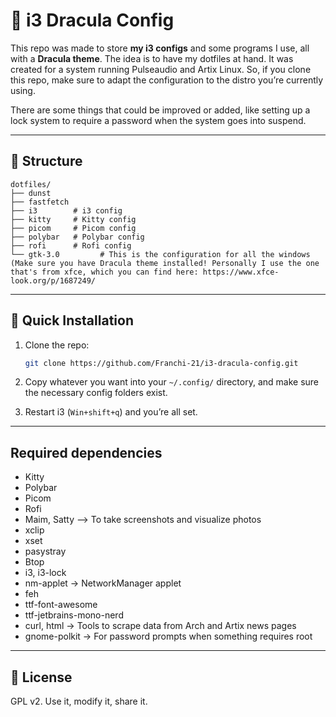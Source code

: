 # 🐧 i3 Dracula Config

This repo was made to store **my i3 configs** and some programs I use, all with a **Dracula theme**. The idea is to have my dotfiles at hand. It was created for a system running Pulseaudio and Artix Linux. So, if you clone this repo, make sure to adapt the configuration to the distro you’re currently using.

There are some things that could be improved or added, like setting up a lock system to require a password when the system goes into suspend.

---

## 📂 Structure

```
dotfiles/
├── dunst
├── fastfetch
├── i3        # i3 config
├── kitty     # Kitty config
├── picom     # Picom config
├── polybar   # Polybar config
├── rofi      # Rofi config
└── gtk-3.0         # This is the configuration for all the windows (Make sure you have Dracula theme installed! Personally I use the one that's from xfce, which you can find here: https://www.xfce-look.org/p/1687249/
```

---

## 🚀 Quick Installation

1. Clone the repo:
   ```bash
   git clone https://github.com/Franchi-21/i3-dracula-config.git
   ```

2. Copy whatever you want into your `~/.config/` directory, and make sure the necessary config folders exist.

3. Restart i3 (`Win+shift+q`) and you’re all set.

---

## Required dependencies
- Kitty
- Polybar
- Picom
- Rofi
- Maim, Satty --> To take screenshots and visualize photos
- xclip
- xset
- pasystray
- Btop
- i3, i3-lock
- nm-applet → NetworkManager applet  
- feh
- ttf-font-awesome
- ttf-jetbrains-mono-nerd
- curl, html → Tools to scrape data from Arch and Artix news pages
- gnome-polkit → For password prompts when something requires root

---

## 📜 License

GPL v2. Use it, modify it, share it.  
